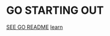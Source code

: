 # GO STARTING OUT

[SEE GO README](https://github.com/golang/vscode-go/blob/master/README.md)
[learn](https://go.dev/learn/)
